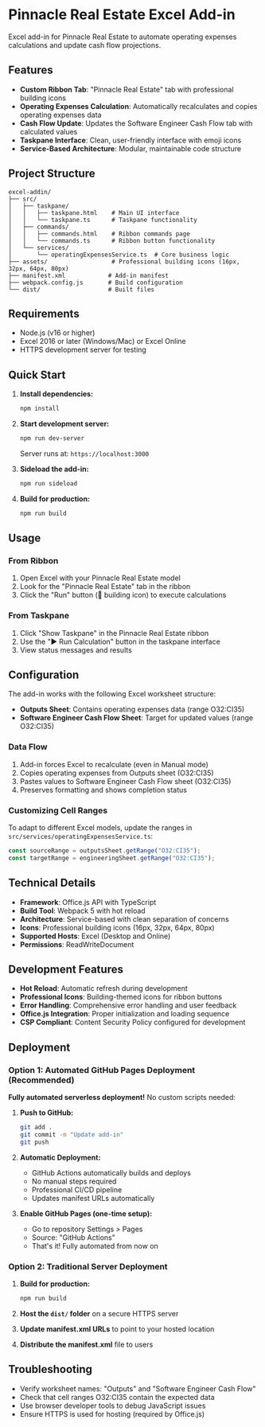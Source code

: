 # Pinnacle Real Estate Excel Add-in

Excel add-in for Pinnacle Real Estate to automate operating expenses calculations and update cash flow projections.

## Features

- **Custom Ribbon Tab**: "Pinnacle Real Estate" tab with professional building icons
- **Operating Expenses Calculation**: Automatically recalculates and copies operating expenses data
- **Cash Flow Update**: Updates the Software Engineer Cash Flow tab with calculated values
- **Taskpane Interface**: Clean, user-friendly interface with emoji icons
- **Service-Based Architecture**: Modular, maintainable code structure

## Project Structure

```
excel-addin/
├── src/
│   ├── taskpane/
│   │   ├── taskpane.html    # Main UI interface
│   │   └── taskpane.ts      # Taskpane functionality
│   ├── commands/
│   │   ├── commands.html    # Ribbon commands page
│   │   └── commands.ts      # Ribbon button functionality
│   └── services/
│       └── operatingExpensesService.ts  # Core business logic
├── assets/                  # Professional building icons (16px, 32px, 64px, 80px)
├── manifest.xml            # Add-in manifest
├── webpack.config.js       # Build configuration
└── dist/                   # Built files
```

## Requirements

- Node.js (v16 or higher)
- Excel 2016 or later (Windows/Mac) or Excel Online
- HTTPS development server for testing

## Quick Start

1. **Install dependencies:**
   ```bash
   npm install
   ```

2. **Start development server:**
   ```bash
   npm run dev-server
   ```
   Server runs at: `https://localhost:3000`

3. **Sideload the add-in:**
   ```bash
   npm run sideload
   ```

4. **Build for production:**
   ```bash
   npm run build
   ```

## Usage

### From Ribbon
1. Open Excel with your Pinnacle Real Estate model
2. Look for the "Pinnacle Real Estate" tab in the ribbon
3. Click the "Run" button (🏢 building icon) to execute calculations

### From Taskpane
1. Click "Show Taskpane" in the Pinnacle Real Estate ribbon
2. Use the "▶️ Run Calculation" button in the taskpane interface
3. View status messages and results

## Configuration

The add-in works with the following Excel worksheet structure:

- **Outputs Sheet**: Contains operating expenses data (range O32:CI35)
- **Software Engineer Cash Flow Sheet**: Target for updated values (range O32:CI35)

### Data Flow

1. Add-in forces Excel to recalculate (even in Manual mode)
2. Copies operating expenses from Outputs sheet (O32:CI35)
3. Pastes values to Software Engineer Cash Flow sheet (O32:CI35)
4. Preserves formatting and shows completion status

### Customizing Cell Ranges

To adapt to different Excel models, update the ranges in `src/services/operatingExpensesService.ts`:

```typescript
const sourceRange = outputsSheet.getRange("O32:CI35");
const targetRange = engineeringSheet.getRange("O32:CI35");
```

## Technical Details

- **Framework**: Office.js API with TypeScript
- **Build Tool**: Webpack 5 with hot reload
- **Architecture**: Service-based with clean separation of concerns
- **Icons**: Professional building icons (16px, 32px, 64px, 80px)
- **Supported Hosts**: Excel (Desktop and Online)
- **Permissions**: ReadWriteDocument

## Development Features

- **Hot Reload**: Automatic refresh during development
- **Professional Icons**: Building-themed icons for ribbon buttons
- **Error Handling**: Comprehensive error handling and user feedback
- **Office.js Integration**: Proper initialization and loading sequence
- **CSP Compliant**: Content Security Policy configured for development

## Deployment

### Option 1: Automated GitHub Pages Deployment (Recommended)

**Fully automated serverless deployment!** No custom scripts needed:

1. **Push to GitHub:**
   ```bash
   git add .
   git commit -m "Update add-in"
   git push
   ```

2. **Automatic Deployment:**
   - GitHub Actions automatically builds and deploys
   - No manual steps required
   - Professional CI/CD pipeline
   - Updates manifest URLs automatically

3. **Enable GitHub Pages (one-time setup):**
   - Go to repository Settings > Pages
   - Source: "GitHub Actions"
   - That's it! Fully automated from now on

### Option 2: Traditional Server Deployment

1. **Build for production:**
   ```bash
   npm run build
   ```

2. **Host the `dist/` folder** on a secure HTTPS server

3. **Update manifest.xml URLs** to point to your hosted location

4. **Distribute the manifest.xml** file to users

## Troubleshooting

- Verify worksheet names: "Outputs" and "Software Engineer Cash Flow"
- Check that cell ranges O32:CI35 contain the expected data
- Use browser developer tools to debug JavaScript issues
- Ensure HTTPS is used for hosting (required by Office.js)
